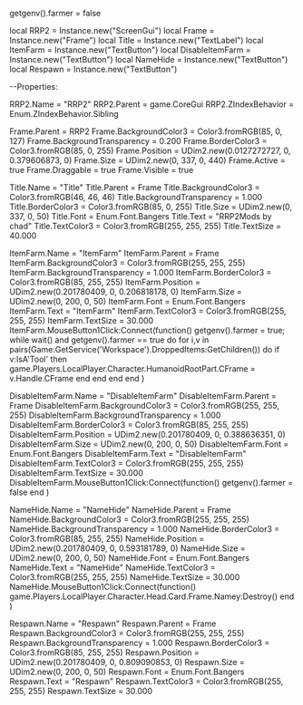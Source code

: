 getgenv().farmer = false

local RRP2 = Instance.new("ScreenGui")
local Frame = Instance.new("Frame")
local Title = Instance.new("TextLabel")
local ItemFarm = Instance.new("TextButton")
local DisableItemFarm = Instance.new("TextButton")
local NameHide = Instance.new("TextButton")
local Respawn = Instance.new("TextButton")

--Properties:

RRP2.Name = "RRP2"
RRP2.Parent = game.CoreGui
RRP2.ZIndexBehavior = Enum.ZIndexBehavior.Sibling

Frame.Parent = RRP2
Frame.BackgroundColor3 = Color3.fromRGB(85, 0, 127)
Frame.BackgroundTransparency = 0.200
Frame.BorderColor3 = Color3.fromRGB(85, 0, 255)
Frame.Position = UDim2.new(0.0127272727, 0, 0.379606873, 0)
Frame.Size = UDim2.new(0, 337, 0, 440)
Frame.Active = true
Frame.Draggable = true
Frame.Visible = true 


Title.Name = "Title"
Title.Parent = Frame
Title.BackgroundColor3 = Color3.fromRGB(46, 46, 46)
Title.BackgroundTransparency = 1.000
Title.BorderColor3 = Color3.fromRGB(85, 0, 255)
Title.Size = UDim2.new(0, 337, 0, 50)
Title.Font = Enum.Font.Bangers
Title.Text = "RRP2Mods by chad"
Title.TextColor3 = Color3.fromRGB(255, 255, 255)
Title.TextSize = 40.000

ItemFarm.Name = "ItemFarm"
ItemFarm.Parent = Frame
ItemFarm.BackgroundColor3 = Color3.fromRGB(255, 255, 255)
ItemFarm.BackgroundTransparency = 1.000
ItemFarm.BorderColor3 = Color3.fromRGB(85, 255, 255)
ItemFarm.Position = UDim2.new(0.201780409, 0, 0.206818178, 0)
ItemFarm.Size = UDim2.new(0, 200, 0, 50)
ItemFarm.Font = Enum.Font.Bangers
ItemFarm.Text = "ItemFarm"
ItemFarm.TextColor3 = Color3.fromRGB(255, 255, 255)
ItemFarm.TextSize = 30.000
ItemFarm.MouseButton1Click:Connect(function()
	getgenv().farmer = true;
	while wait() and getgenv().farmer == true do 
		for i,v in pairs(Game:GetService('Workspace').DroppedItems:GetChildren()) do
			if v:IsA'Tool' then
				game.Players.LocalPlayer.Character.HumanoidRootPart.CFrame = v.Handle.CFrame
			end
		end
	end
end
)

DisableItemFarm.Name = "DisableItemFarm"
DisableItemFarm.Parent = Frame
DisableItemFarm.BackgroundColor3 = Color3.fromRGB(255, 255, 255)
DisableItemFarm.BackgroundTransparency = 1.000
DisableItemFarm.BorderColor3 = Color3.fromRGB(85, 255, 255)
DisableItemFarm.Position = UDim2.new(0.201780409, 0, 0.388636351, 0)
DisableItemFarm.Size = UDim2.new(0, 200, 0, 50)
DisableItemFarm.Font = Enum.Font.Bangers
DisableItemFarm.Text = "DisableItemFarm"
DisableItemFarm.TextColor3 = Color3.fromRGB(255, 255, 255)
DisableItemFarm.TextSize = 30.000
DisableItemFarm.MouseButton1Click:Connect(function()
    getgenv().farmer = false
end
)

NameHide.Name = "NameHide"
NameHide.Parent = Frame
NameHide.BackgroundColor3 = Color3.fromRGB(255, 255, 255)
NameHide.BackgroundTransparency = 1.000
NameHide.BorderColor3 = Color3.fromRGB(85, 255, 255)
NameHide.Position = UDim2.new(0.201780409, 0, 0.593181789, 0)
NameHide.Size = UDim2.new(0, 200, 0, 50)
NameHide.Font = Enum.Font.Bangers
NameHide.Text = "NameHide"
NameHide.TextColor3 = Color3.fromRGB(255, 255, 255)
NameHide.TextSize = 30.000
NameHide.MouseButton1Click:Connect(function()
    game.Players.LocalPlayer.Character.Head.Card.Frame.Namey:Destroy()
end
)
    

Respawn.Name = "Respawn"
Respawn.Parent = Frame
Respawn.BackgroundColor3 = Color3.fromRGB(255, 255, 255)
Respawn.BackgroundTransparency = 1.000
Respawn.BorderColor3 = Color3.fromRGB(85, 255, 255)
Respawn.Position = UDim2.new(0.201780409, 0, 0.809090853, 0)
Respawn.Size = UDim2.new(0, 200, 0, 50)
Respawn.Font = Enum.Font.Bangers
Respawn.Text = "Respawn"
Respawn.TextColor3 = Color3.fromRGB(255, 255, 255)
Respawn.TextSize = 30.000
